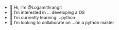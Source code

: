 - 👋 Hi, I’m @Logamithrangit
- 👀 I’m interested in ... developing a OS
- 🌱 I’m currently learning ...python
- 💞️ I’m looking to collaborate on ...on a python master
  

<!---
Logamithrangit/Logamithrangit is a ✨ special ✨ repository because its `README.md` (this file) appears on your GitHub profile.
You can click the Preview link to take a look at your changes.
--->
